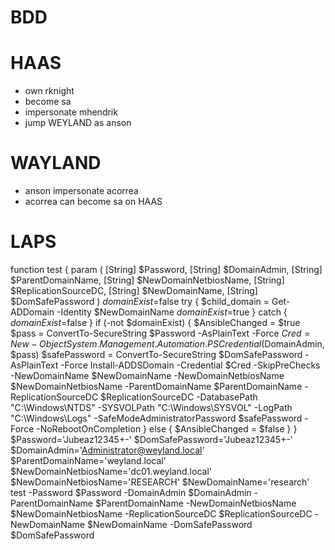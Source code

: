 # BDD

# HAAS
- own rknight
- become sa
- impersonate mhendrik
- jump WEYLAND as anson
# WAYLAND
- anson impersonate acorrea
- acorrea can become sa on HAAS

# LAPS





function test {
     param (
          [String]
          $Password,
          [String]
          $DomainAdmin,
          [String]
          $ParentDomainName,
          [String]
          $NewDomainNetbiosName,
          [String]
          $ReplicationSourceDC,
          [String]
          $NewDomainName,
          [String]
          $DomSafePassword
      )
      $domainExist=$false
      try {
          $child_domain = Get-ADDomain -Identity $NewDomainName
          $domainExist=$true
      } catch {
          $domainExist=$false
      }
      if (-not $domainExist) {
        $AnsibleChanged = $true
        $pass = ConvertTo-SecureString $Password -AsPlainText -Force
        $Cred = New-Object System.Management.Automation.PSCredential ($DomainAdmin, $pass)
        $safePassword = ConvertTo-SecureString $DomSafePassword -AsPlainText -Force
        Install-ADDSDomain -Credential $Cred -SkipPreChecks -NewDomainName $NewDomainName -NewDomainNetbiosName $NewDomainNetbiosName -ParentDomainName $ParentDomainName -ReplicationSourceDC $ReplicationSourceDC -DatabasePath "C:\Windows\NTDS" -SYSVOLPath "C:\Windows\SYSVOL" -LogPath "C:\Windows\Logs" -SafeModeAdministratorPassword $safePassword -Force -NoRebootOnCompletion
      } else {
        $AnsibleChanged = $false
      }
}
$Password='Jubeaz12345+-'
$DomSafePassword='Jubeaz12345+-'
$DomainAdmin='Administrator@weyland.local'
$ParentDomainName='weyland.local'
$NewDomainNetbiosName='dc01.weyland.local'
$NewDomainNetbiosName='RESEARCH'
$NewDomainName='research'
test -Password $Password -DomainAdmin $DomainAdmin -ParentDomainName $ParentDomainName -NewDomainNetbiosName $NewDomainNetbiosName -ReplicationSourceDC $ReplicationSourceDC -NewDomainName $NewDomainName -DomSafePassword $DomSafePassword
